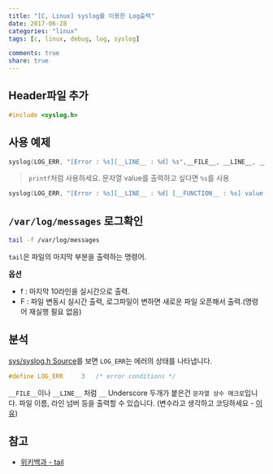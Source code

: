 ```yaml
---
title: "[C, Linux] syslog를 이용한 Log출력"
date: 2017-06-28
categories: "linux"
tags: [c, linux, debug, log, syslog]

comments: true
share: true
---
```


## Header파일 추가

```c
#include <syslog.h>
```

## 사용 예제

```c
syslog(LOG_ERR, "[Error : %s][__LINE__ : %d] %s",__FILE__, __LINE__, __FUNCTION__);
```

> `printf`처럼 사용하세요. 문자열 value를 출력하고 싶다면 `%s`를 사용

```c
syslog(LOG_ERR, "[Error : %s][__LINE__ : %d] [__FUNCTION__ : %s] value : ",__FILE__, __LINE__, __FUNCTION__, value);
```

## `/var/log/messages` 로그확인

```sh
tail -f /var/log/messages
```

`tail`은 파일의 마지막 부분을 출력하는 명령어.

**옵션**

- f : 마지막 10라인을 실시간으로 출력.
- F : 파일 변동시 실시간 출력, 로그파일이 변하면 새로운 파일 오픈해서 출력.(명령어 재실행 필요 없음)

## 분석

[sys/syslog.h Source](http://unix.superglobalmegacorp.com/Net2/newsrc/sys/syslog.h.html)를 보면 `LOG_ERR`는 에러의 상태를 나타냅니다.

```c
#define	LOG_ERR		3	/* error conditions */
```

`__FILE__`이나 `__LINE__` 처럼 `__` Underscore 두개가 붙은건 `문자열 상수 매크로`입니다. 파일 이름, 라인 넘버 등을 출력할 수 있습니다. (변수라고 생각하고 코딩하세요 - [이유](http://lvzuufx.blogspot.kr/2014/08/line-file-function.html))

## 참고

- [위키백과 - tail](https://ko.wikipedia.org/wiki/Tail)
